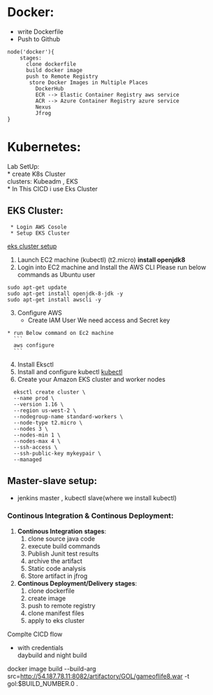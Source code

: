 # __Docker__:
* write Dockerfile
* Push to Github
```
node('docker'){
    stages:
      clone dockerfile 
      build docker image
      push to Remote Registry
       store Docker Images in Multiple Places
         DockerHub
         ECR --> Elastic Container Registry aws service
         ACR --> Azure Container Registry azure service
         Nexus
         Jfrog 
}
```
# __Kubernetes__:
  Lab SetUp: \
    * create K8s Cluster \
       clusters: Kubeadm , EKS \
    * In This CICD i use Eks Cluster 
  ## EKS Cluster:
     * Login AWS Cosole
     * Setup EKS Cluster
  [eks cluster setup](https://docs.aws.amazon.com/eks/latest/userguide/getting-started-eksctl.html)
  1. Launch EC2 machine (kubectl) (t2.micro) __install openjdk8__
  2. Login into EC2 machine and Install the AWS CLI 
    Please run below commands as Ubuntu user 
   ```
   sudo apt-get update
   sudo apt-get install openjdk-8-jdk -y
   sudo apt-get install awscli -y
   ```
  3. Configure AWS 
     * Create IAM User
       We need access and Secret key
       
    * run Below command on Ec2 machine
      ```
      aws configure
      ```
  4. Install Eksctl
  5. Install and configure kubectl
    [kubectl](https://docs.aws.amazon.com/eks/latest/userguide/install-kubectl.html) 
  6. Create your Amazon EKS cluster and worker nodes
  ```
    eksctl create cluster \
    --name prod \
    --version 1.16 \
    --region us-west-2 \
    --nodegroup-name standard-workers \
    --node-type t2.micro \
    --nodes 3 \
    --nodes-min 1 \
    --nodes-max 4 \
    --ssh-access \
    --ssh-public-key mykeypair \
    --managed
  ```

## __Master-slave setup__:
  * jenkins master , kubectl slave(where we install kubectl) 
  

### __Continous Integration & Continous Deployment__:
  1. __Continous Integration__
      __stages__:
       1. clone source java code
       2. execute build commands 
       3. Publish Junit test results
       4. archive the artifact
       5. Static code analysis
       6. Store artifact in jfrog
  2. __Continous Deployment/Delivery__
      __stages__:
        1. clone dockerfile 
        2. create image 
        3. push to remote registry
        4. clone manifest files
        5. apply to eks cluster



Complte CICD flow
 * with credentials \
daybuild and night build


docker image build --build-arg src=http://54.187.78.11:8082/artifactory/GOL/gameoflife8.war -t gol:$BUILD_NUMBER.0  .